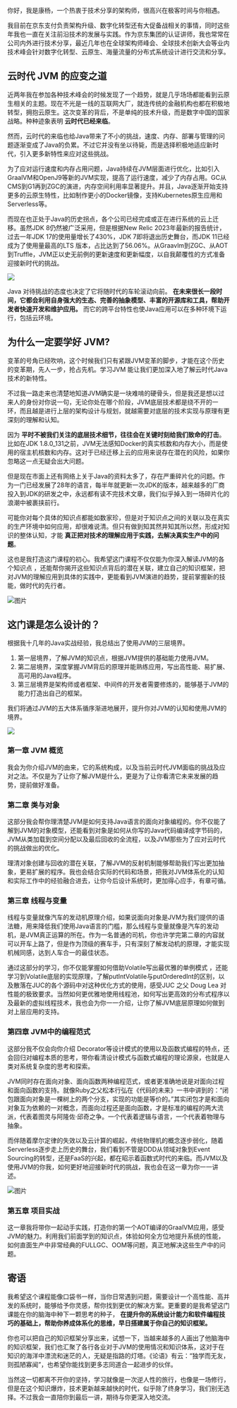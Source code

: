 你好，我是康杨，一个热衷于技术分享的架构师，很高兴在极客时间与你相遇。

我目前在京东支付负责架构升级、数字化转型还有大促备战相关的事情，同时这些年我也一直在关注前沿技术的发展与实践。作为京东集团的认证讲师，我也常常在公司内外进行技术分享，最近几年也在全球架构师峰会、全球技术创新大会等业内技术峰会针对数字化转型、云原生、海量流量的分布式系统设计进行交流和分享。

## 云时代 JVM 的应变之道

近两年我在参加各种技术峰会的时候发现了一个趋势，就是几乎场场都能看到云原生相关的主题。现在不光是一线的互联网大厂，就连传统的金融机构也都在积极地转型，拥抱云原生。这次变革的背后，不是单纯的技术升级，而是数字中国的国家战略。种种迹象表明 **云时代已经来临**。

然而，云时代的来临也给Java带来了不小的挑战，速度、内存、部署与管理的问题逐渐变成了Java的负累。不过它并没有坐以待毙，而是选择积极地适应新时代，引入更多新特性来应对这些挑战。

为了应对运行速度和内存占用问题，Java持续在JVM层面进行优化，比如引入GraalVM和OpenJ9等新的JVM实现，提高了运行速度，减少了内存占用。GC从CMS到G1再到ZGC的演进，内存空间利用率显著提升。并且，Java逐渐开始支持更多的云原生特性，比如制作更小的Docker镜像，支持Kubernetes原生应用和Serverless等。

而现在也正处于Java的历史拐点，各个公司已经完成或正在进行系统的云上迁移。虽然JDK 8仍然被广泛采用，但是根据New Relic 2023年最新的报告统计，过去一年JDK 17的使用量增长了430%，JDK 7即将退出历史舞台，而JDK 11已经成为了使用量最高的LTS 版本，占比达到了56.06%。从Graavlm到ZGC、从AOT到Truffle，JVM正以史无前例的更新速度和更新幅度，以自我颠覆性的方式准备迎接新时代的挑战。

![](https://static001.geekbang.org/resource/image/f9/11/f938727cf2def0a20bfd15c31yy35f11.jpg?wh=2440x1506)

Java 对待挑战的态度也决定了它将随时代的车轮滚动向前。 **在未来很长一段时间，它都会利用自身强大的生态、完善的抽象模型、丰富的开源库和工具，帮助开发者快速开发和维护应用。** 而它的跨平台特性也使Java应用可以在多种环境下运行，包括云环境。

## 为什么一定要学好 JVM?

变革的号角已经吹响，这个时候我们只有紧跟JVM变革的脚步，才能在这个历史的变革期，先人一步，抢占先机。学习JVM 能让我们更加深入地了解云时代Java技术的新特性。

不过我一路走来也清楚地知道JVM确实是一块难啃的硬骨头，但是我还是想以过来人的身份对你说一句，无论你处在哪个阶段，JVM底层技术都是绕不开的一环，而且越是进行上层的架构设计与规划，就越需要对底层的技术实现与原理有更深刻的理解和认知。

因为 **平时不被我们关注的底层技术细节，往往会在关键时刻给我们致命的打击**。比如在JDK 1.8.0\_131之前，JVM无法感知Docker的真实核数和内存大小，而是使用的宿主机核数和内存。这对于已经迁移上云的应用来说存在潜在的风险，如果你忽略这一点无疑会出大问题。

但是现在市面上还有网络上关于Java的资料太多了，存在严重碎片化的问题。作为一门已经发展了28年的语言，每半年就更新一次JDK的版本，越来越多的厂商投入到JDK的研发之中，永远都有读不完技术文章，我们似乎掉入到一场碎片化的浪潮中被裹挟前行。

可能你对每个具体的知识点都能如数家珍，但是对于知识点之间的关联以及在真实的生产环境中如何应用，却很难说清。但只有做到知其然并知其所以然，形成对知识的整体认知，才能 **真正把对技术的理解应用于实践，去解决真实生产中的问题**。

这也是我打造这门课程的初心。我希望这门课程不仅仅能为你深入解读JVM的各个知识点 ，还能帮你揭开这些知识点背后的潜在关联，建立自己的知识框架，把对JVM的理解应用到具体的实践中，更能看到JVM演进的趋势，提前掌握新的技能，做时代的先行者。

![图片](https://static001.geekbang.org/resource/image/e9/35/e90cd18883fdab3db02546eeba72ef35.jpg?wh=5350x3944)

## 这门课是怎么设计的？

根据我十几年的Java实战经验，我总结出了使用JVM的三层境界。

1. 第一层境界，了解JVM的知识点，根据JVM提供的基础能力使用JVM。
2. 第二层境界，深度掌握JVM背后的原理并能熟练应用，写出高性能、易扩展、高可用的Java程序。
3. 第三层境界是架构师或者框架、中间件的开发者需要修炼的，能够基于JVM的能力打造出自己的框架。

我们将通过JVM的五大体系循序渐进地展开，提升你对JVM的认知和使用JVM的境界。

![](https://static001.geekbang.org/resource/image/bc/24/bc7129f8ed57b94d5f2yy8yy6beea824.jpg?wh=3136x2556)

### 第一章 JVM 概览

我会为你介绍JVM的由来，它的系统构成，以及当前云时代JVM面临的挑战及应对之法。不仅是为了让你了解JVM是什么，更是为了让你看清它未来发展的趋势，提前做好准备。

### 第二章 类与对象

这部分我会帮你理清楚JVM是如何支持Java语言的面向对象编程的。你不仅能了解到JVM的对象模型，还能看到对象是如何从你写的Java代码编译成字节码的，JVM从类加载到空间分配以及最后回收的全流程，以及JVM那些为了应对云时代的挑战做出的优化。

理清对象创建与回收的潜在关联，了解JVM的反射机制能够帮助我们写出更加抽象，更易扩展的程序。我也会结合实际的代码和场景，把我对JVM体系化的认知和实际工作中的经验融合进去，让你今后设计系统时，更加得心应手，有章可循。

### 第三章 线程与变量

线程与变量就像汽车的发动机原理介绍，如果说面向对象是JVM为我们提供的语法糖，用来降低我们使用Java语言的门槛，那么线程与变量就像是汽车的发动机，是JVM真正运算的所在。作为一名普通的司机，你也许学完第二章的内容就可以开车上路了，但是作为顶级的赛车手，只有深刻了解发动机的原理，才能实现机械同感，达到人车合一的最佳状态。

通过这部分的学习，你不仅能掌握如何借助Volatile写出最优雅的单例模式 ，还能学习到Volatile底层的实现原理，了解putIntVolatile与putOrderedInt的区别，以及散落在JUC的各个源码中对这种优化方式的使用，感受JUC 之父 Doug Lea 对性能的极致要求。当然如何更优雅地使用线程池，如何写出更高效的分布式程序以及最新的虚拟线程技术，我也会为你一一介绍，让你了解JVM底层原理如何做到对上层应用的支持。

### 第四章 JVM中的编程范式

这部分我不仅会向你介绍 Decorator等设计模式的使用以及函数式编程的特点，还会回归对编程本质的思考，带你看清设计模式与函数式编程的理论源泉，也就是人类对系统复杂度的思考和探索。

JVM同时存在面向对象、面向函数两种编程范式，或者更准确地说是对面向过程和面向函数的支持。就像Ruby之父松本行弘在《代码的未来》一书中讲到的：“闭包跟面向对象是一棵树上的两个分支，实现的功能是等价的。”其实闭包才是和面向对象互为依赖的一对概念，而面向过程还是面向函数，才是标准的编程的两大流派，代表着图灵与阿隆佐·邱奇之争。一个代表着逻辑与语言，一个代表着物理与抽象。

而伴随着摩尔定律的失效以及云计算的崛起，传统物理机的概念逐步弱化，随着Serverless逐步走上历史的舞台，我们看到不管是DDD从领域对象到Event Sourcing的转型，还是FaaS的兴起，都在昭示着函数式时代的来临。而JVM以及使用JVM的你我，如何更好地迎接新时代的挑战，我也会在这一章为你一一讲述。

![图片](https://static001.geekbang.org/resource/image/18/54/18f1f07ca768710baa165ab9419yy854.png?wh=1920x1066)

### 第五章 项目实战

这一章我将带你一起动手实践，打造你的第一个AOT编译的GraalVM应用，感受JVM的魅力。利用我们前面学到的知识点，体验如何全方位地提升系统的性能，如何直面生产中非常经典的FULLGC、OOM等问题，真正地解决这些生产中的问题。

## 寄语

我希望这个课程能像口袋书一样，当你日常遇到问题，需要设计一个高性能、高并发的系统时，能够给予你灵感，帮你找到更优的解决方案。更重要的是我希望这门课能在你的脑海中种下一颗思考的种子， **在提升你的系统设计能力和软件编程技巧的基础上，帮助你养成体系化的思维，早日搭建属于你自己的知识框架。**

你也可以把自己的知识框架分享出来，试想一下，当越来越多的人画出了他脑海中的知识框架，我们也汇聚了各行各业对于JVM的使用情况和知识体系，这对于在知识的海洋中漂流和迷茫的人，无疑是指路的灯塔。《论语》有云：“独学而无友，则孤陋寡闻”，也希望你能找到更多志同道合一起进步的伙伴。

当然这一切都离不开你的坚持，学习就像是一次逆人性的旅行，也像是一场修行，但是在这个知识爆炸，技术更新越来越快的时代，似乎除了终身学习，我们别无选择。不过我会一直陪你到最后一讲，期待与你更深入地交流。